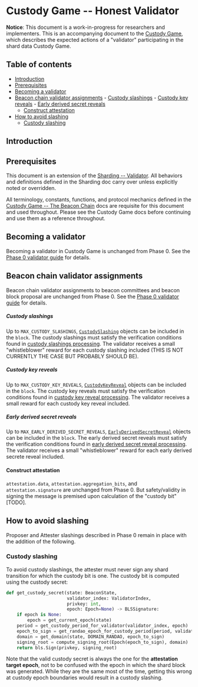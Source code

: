# Custody Game -- Honest Validator

**Notice**: This document is a work-in-progress for researchers and implementers.
This is an accompanying document to the [Custody Game](./), which describes the expected actions of a "validator"
participating in the shard data Custody Game.

## Table of contents

<!-- TOC -->
<!-- START doctoc generated TOC please keep comment here to allow auto update -->
<!-- DON'T EDIT THIS SECTION, INSTEAD RE-RUN doctoc TO UPDATE -->

- [Introduction](#introduction)
- [Prerequisites](#prerequisites)
- [Becoming a validator](#becoming-a-validator)
- [Beacon chain validator assignments](#beacon-chain-validator-assignments)
      - [Custody slashings](#custody-slashings)
      - [Custody key reveals](#custody-key-reveals)
      - [Early derived secret reveals](#early-derived-secret-reveals)
    - [Construct attestation](#construct-attestation)
- [How to avoid slashing](#how-to-avoid-slashing)
  - [Custody slashing](#custody-slashing)

<!-- END doctoc generated TOC please keep comment here to allow auto update -->
<!-- /TOC -->


## Introduction

## Prerequisites

This document is an extension of the [Sharding -- Validator](../sharding/validator.md). All behaviors and definitions defined in the Sharding doc carry over unless explicitly noted or overridden.

All terminology, constants, functions, and protocol mechanics defined in the [Custody Game -- The Beacon Chain](./beacon-chain.md)
docs are requisite for this document and used throughout. Please see the Custody Game docs before continuing and use them as a reference throughout.

## Becoming a validator

Becoming a validator in Custody Game is unchanged from Phase 0. See the [Phase 0 validator guide](../../phase0/validator.md#becoming-a-validator) for details.

## Beacon chain validator assignments

Beacon chain validator assignments to beacon committees and beacon block proposal are unchanged from Phase 0. See the [Phase 0 validator guide](../../phase0/validator.md#validator-assignments) for details.

##### Custody slashings

Up to `MAX_CUSTODY_SLASHINGS`, [`CustodySlashing`](./beacon-chain.md#custodyslashing) objects can be included in the `block`. The custody slashings must satisfy the verification conditions found in [custody slashings processing](beacon-chain.md#custody-slashings). The validator receives a small "whistleblower" reward for each custody slashing included (THIS IS NOT CURRENTLY THE CASE BUT PROBABLY SHOULD BE).

##### Custody key reveals

Up to `MAX_CUSTODY_KEY_REVEALS`, [`CustodyKeyReveal`](./beacon-chain.md#custodykeyreveal) objects can be included in the `block`. The custody key reveals must satisfy the verification conditions found in [custody key reveal processing](beacon-chain.md#custody-key-reveals). The validator receives a small reward for each custody key reveal included.

##### Early derived secret reveals

Up to `MAX_EARLY_DERIVED_SECRET_REVEALS`, [`EarlyDerivedSecretReveal`](./beacon-chain.md#earlyderivedsecretreveal) objects can be included in the `block`. The early derived secret reveals must satisfy the verification conditions found in [early derived secret reveal processing](beacon-chain.md#custody-key-reveals). The validator receives a small "whistleblower" reward for each early derived secrete reveal included.

#### Construct attestation

`attestation.data`, `attestation.aggregation_bits`, and `attestation.signature` are unchanged from Phase 0. But safety/validity in signing the message is premised upon calculation of the "custody bit" [TODO].


## How to avoid slashing

Proposer and Attester slashings described in Phase 0 remain in place with the addition of the following.

### Custody slashing

To avoid custody slashings, the attester must never sign any shard transition for which the custody bit is one. The custody bit is computed using the custody secret:

```python
def get_custody_secret(state: BeaconState,
                       validator_index: ValidatorIndex,
                       privkey: int,
                       epoch: Epoch=None) -> BLSSignature:
    if epoch is None:
        epoch = get_current_epoch(state)
    period = get_custody_period_for_validator(validator_index, epoch)
    epoch_to_sign = get_randao_epoch_for_custody_period(period, validator_index)
    domain = get_domain(state, DOMAIN_RANDAO, epoch_to_sign)
    signing_root = compute_signing_root(Epoch(epoch_to_sign), domain)
    return bls.Sign(privkey, signing_root)
```

Note that the valid custody secret is always the one for the **attestation target epoch**, not to be confused with the epoch in which the shard block was generated.
While they are the same most of the time, getting this wrong at custody epoch boundaries would result in a custody slashing.

